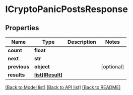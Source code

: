 # ICryptoPanicPostsResponse

## Properties
Name | Type | Description | Notes
------------ | ------------- | ------------- | -------------
**count** | **float** |  | 
**next** | **str** |  | 
**previous** | **object** |  | [optional] 
**results** | [**list[IResult]**](IResult.md) |  | 

[[Back to Model list]](../README.md#documentation-for-models) [[Back to API list]](../README.md#documentation-for-api-endpoints) [[Back to README]](../README.md)


